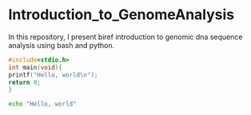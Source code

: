 # Introduction_to_GenomeAnalysis
In this repository, I present biref introduction to genomic dna sequence analysis using bash and python.
```c
#include<stdio.h>
int main(void){
printf("Hello, world\n");
return 0;
}
```

```sh
echo "Hello, world"

